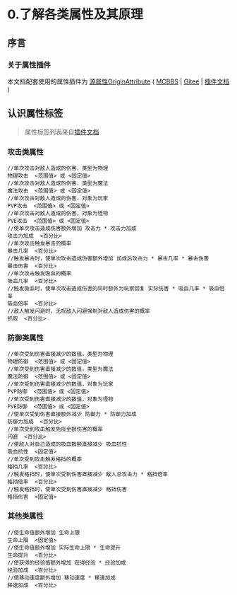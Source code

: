 # 0.了解各类属性及其原理
## 序言
### 关于属性插件
本文档配套使用的属性插件为 [源属性OriginAttribute](https://www.mcbbs.net/thread-1248537-1-1.html)
( [MCBBS](https://www.mcbbs.net/thread-1248537-1-1.html) |
[Gitee](https://gitee.com/amazing-ocean-origin/origin-attribute) |
[插件文档](https://mc-origin.gitbook.io/originattribute/)  )
## 认识属性标签
> 属性标签列表来自[插件文档](https://mc-origin.gitbook.io/originattribute/attribute/attribute-overview/shu-xing-biao-qian)
### 攻击类属性
    //单次攻击对敌人造成的伤害，类型为物理
    物理攻击  <范围值> 或 <固定值>
    //单次攻击对敌人造成的伤害，类型为魔法
    魔法攻击  <范围值> 或 <固定值> 
    //单次攻击对敌人造成的伤害，对象为玩家
    PVP攻击  <范围值> 或 <固定值>  
    //单次攻击对敌人造成的伤害，对象为怪物
    PVE攻击  <范围值> 或 <固定值>  
    //使单次攻击造成伤害额外增加 攻击力 * 攻击力加成
    攻击力加成  <百分比> 
    //单次攻击触发暴击的概率
    暴击几率  <百分比>  
    //触发暴击时，使单次攻击造成伤害额外增加 加成后攻击力 * 暴击几率 * 暴击伤害
    暴击伤害  <百分比>  
    //单次攻击触发吸血的概率
    吸血几率  <百分比>  
    //触发吸血时，使单次攻击造成伤害的同时额外为玩家回复 实际伤害 * 吸血几率 * 吸血倍率
    吸血倍率  <百分比>  
    //敌人触发闪避时，无视敌人闪避强制对敌人造成伤害的概率
    抓取  <百分比>
### 防御类属性
    //单次受到伤害直接减少的数值，类型为物理
    物理防御  <范围值> 或 <固定值>
    //单次受到伤害直接减少的数值，类型为魔法
    魔法防御  <范围值> 或 <固定值>
    //单次受到伤害直接减少的数值，对象为玩家
    PVP防御  <范围值> 或 <固定值>
    //单次受到伤害直接减少的数值，对象为怪物
    PVE防御  <范围值> 或 <固定值>
    //使单次受到伤害直接额外减少 防御力 * 防御力加成
    防御力加成  <百分比>
    //单次受到攻击触发免疫全额伤害的概率
    闪避  <百分比>
    //使敌人对自己造成的吸血数额直接减少 吸血抗性
    吸血抗性  <固定值>
    //单次受到攻击触发格挡的概率
    格挡几率  <百分比>
    //触发格挡时，使单次受到伤害直接减少 敌人总攻击力 * 格挡倍率
    格挡倍率  <百分比>
    //触发格挡时，使单次受到伤害直接减少 格挡伤害
    格挡伤害  <固定值>
### 其他类属性
    //使生命值额外增加 生命上限
    生命上限  <固定值>
    //使生命值额外增加 实际生命上限 * 生命提升
    生命提升  <百分比>
    //使获得的经验值额外增加 获得经验 * 经验加成
    经验加成  <百分比>
    //使移动速度额外增加 移动速度 * 移速加成
    移速加成  <百分比>